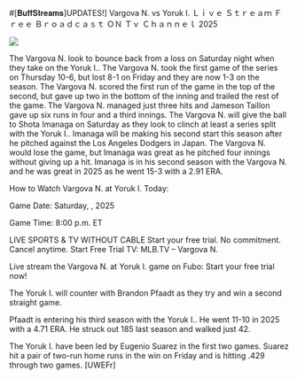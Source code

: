 #[𝐁𝐮𝐟𝐟𝐒𝐭𝐫𝐞𝐚𝐦𝐬]UPDATES!] Vargova N. vs Yoruk I. Ｌｉｖｅ Ｓｔｒｅａｍ Ｆｒｅｅ Ｂｒｏａｄｃａｓｔ ＯＮ Ｔｖ Ｃｈａｎｎｅｌ  2025  
  
  
[![](https://i.imgur.com/qSNzIqt.png)](https://movie.rssnews.media/OREvzMtnI.php)  
  
The Vargova N. look to bounce back from a loss on Saturday night when they take on the Yoruk I.. The Vargova N. took the first game of the series on Thursday 10-6, but lost 8-1 on Friday and they are now 1-3 on the season. The Vargova N. scored the first run of the game in the top of the second, but gave up two in the bottom of the inning and trailed the rest of the game. The Vargova N. managed just three hits and Jameson Taillon gave up six runs in four and a third innings. The Vargova N. will give the ball to Shota Imanaga on Saturday as they look to clinch at least a series split with the Yoruk I.. Imanaga will be making his second start this season after he pitched against the Los Angeles Dodgers in Japan. The Vargova N. would lose the game, but Imanaga was great as he pitched four innings without giving up a hit. Imanaga is in his second season with the Vargova N. and he was great in 2025 as he went 15-3 with a 2.91 ERA.

How to Watch Vargova N. at Yoruk I. Today:

Game Date: Saturday, , 2025

Game Time: 8:00 p.m. ET

LIVE SPORTS & TV WITHOUT CABLE
Start your free trial. No commitment. Cancel anytime.
Start Free Trial
TV: MLB.TV – Vargova N.

Live stream the Vargova N. at Yoruk I. game on Fubo: Start your free trial now!

The Yoruk I. will counter with Brandon Pfaadt as they try and win a second straight game.

Pfaadt is entering his third season with the Yoruk I.. He went 11-10 in 2025 with a 4.71 ERA. He struck out 185 last season and walked just 42.

The Yoruk I. have been led by Eugenio Suarez in the first two games. Suarez hit a pair of two-run home runs in the win on Friday and is hitting .429 through two games. [UWEFr]